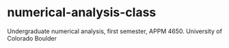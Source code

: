 # numerical-analysis-class
Undergraduate numerical analysis, first semester, APPM 4650. University of Colorado Boulder
